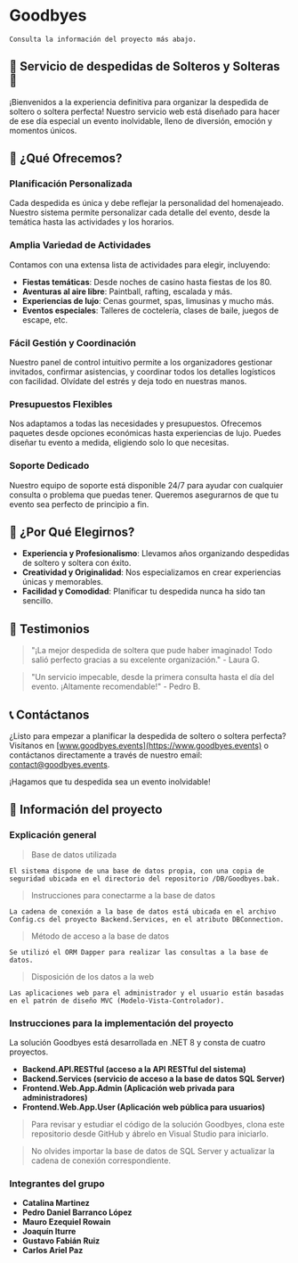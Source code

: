 ﻿# Goodbyes

	Consulta la información del proyecto más abajo.


## 🎉 Servicio de despedidas de Solteros y Solteras 🎉

¡Bienvenidos a la experiencia definitiva para organizar la despedida de soltero o soltera perfecta! Nuestro servicio web está diseñado para hacer de ese día especial un evento inolvidable, lleno de diversión, emoción y momentos únicos. 

## 🚀 ¿Qué Ofrecemos?

### Planificación Personalizada
Cada despedida es única y debe reflejar la personalidad del homenajeado. Nuestro sistema permite personalizar cada detalle del evento, desde la temática hasta las actividades y los horarios.

### Amplia Variedad de Actividades
Contamos con una extensa lista de actividades para elegir, incluyendo:
- **Fiestas temáticas**: Desde noches de casino hasta fiestas de los 80.
- **Aventuras al aire libre**: Paintball, rafting, escalada y más.
- **Experiencias de lujo**: Cenas gourmet, spas, limusinas y mucho más.
- **Eventos especiales**: Talleres de coctelería, clases de baile, juegos de escape, etc.

### Fácil Gestión y Coordinación
Nuestro panel de control intuitivo permite a los organizadores gestionar invitados, confirmar asistencias, y coordinar todos los detalles logísticos con facilidad. Olvídate del estrés y deja todo en nuestras manos.

### Presupuestos Flexibles
Nos adaptamos a todas las necesidades y presupuestos. Ofrecemos paquetes desde opciones económicas hasta experiencias de lujo. Puedes diseñar tu evento a medida, eligiendo solo lo que necesitas.

### Soporte Dedicado
Nuestro equipo de soporte está disponible 24/7 para ayudar con cualquier consulta o problema que puedas tener. Queremos asegurarnos de que tu evento sea perfecto de principio a fin.

## 🎯 ¿Por Qué Elegirnos?

- **Experiencia y Profesionalismo**: Llevamos años organizando despedidas de soltero y soltera con éxito.
- **Creatividad y Originalidad**: Nos especializamos en crear experiencias únicas y memorables.
- **Facilidad y Comodidad**: Planificar tu despedida nunca ha sido tan sencillo.

## 🌟 Testimonios

> "¡La mejor despedida de soltera que pude haber imaginado! Todo salió perfecto gracias a su excelente organización." - Laura G.

> "Un servicio impecable, desde la primera consulta hasta el día del evento. ¡Altamente recomendable!" - Pedro B.

## 📞 Contáctanos

¿Listo para empezar a planificar la despedida de soltero o soltera perfecta? Visítanos en [www.goodbyes.events](https://www.goodbyes.events) o contáctanos directamente a través de nuestro email: contact@goodbyes.events.

¡Hagamos que tu despedida sea un evento inolvidable!


## 🚧 Información del proyecto

### Explicación general

>Base de datos utilizada
	
	El sistema dispone de una base de datos propia, con una copia de seguridad ubicada en el directorio del repositorio /DB/Goodbyes.bak.

>Instrucciones para conectarme a la base de datos

	La cadena de conexión a la base de datos está ubicada en el archivo Config.cs del proyecto Backend.Services, en el atributo DBConnection.

>Método de acceso a la base de datos

	Se utilizó el ORM Dapper para realizar las consultas a la base de datos.

>Disposición de los datos a la web

	Las aplicaciones web para el administrador y el usuario están basadas en el patrón de diseño MVC (Modelo-Vista-Controlador).

### Instrucciones para la implementación del proyecto

La solución Goodbyes está desarrollada en .NET 8 y consta de cuatro proyectos.

- **Backend.API.RESTful (acceso a la API RESTful del sistema)**
- **Backend.Services (servicio de acceso a la base de datos SQL Server)**
- **Frontend.Web.App.Admin (Aplicación web privada para administradores)**
- **Frontend.Web.App.User (Aplicación web pública para usuarios)**

> Para revisar y estudiar el código de la solución Goodbyes, clona este repositorio desde GitHub y ábrelo en Visual Studio para iniciarlo.

>No olvides importar la base de datos de SQL Server y actualizar la cadena de conexión correspondiente.

### Integrantes del grupo

- **Catalina Martinez**
- **Pedro Daniel Barranco López**
- **Mauro Ezequiel Rowain**
- **Joaquín Iturre**
- **Gustavo Fabián Ruiz**
- **Carlos Ariel Paz**
